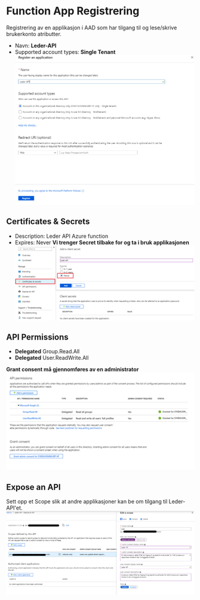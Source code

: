# Function App Registrering

Registrering av en applikasjon i AAD som har tilgang til og lese/skrive brukerkonto atributter.

* Navn: **Leder-API**
* Supported account types: **Single Tenant**
![Navigate to deployment center](/docs/img/Leder-API-Steg1.png)     


## Certificates & Secrets
* Description: Leder API Azure function 
* Expires: Never
**Vi trenger Secret tilbake for og ta i bruk applikasjonen**
![Navigate to deployment center](/docs/img/generateSecret.png)  

## API Permissions
* **Delegated** Group.Read.All
* **Delegated** User.ReadWrite.All

**Grant consent må gjennomføres av en administrator**
![Navigate to deployment center](/docs/img/Leder-API-Steg3.png)  


## Expose an API
Sett opp et Scope slik at andre applikasjoner kan be om tilgang til Leder-API'et.
![Navigate to deployment center](/docs/img/Leder-API-Steg4.png)


